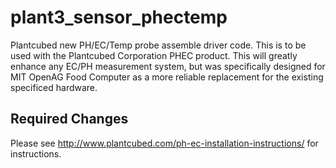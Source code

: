 # plant3_sensor_phectemp
Plantcubed new PH/EC/Temp probe assemble driver code. This is to be used with the Plantcubed Corporation PHEC product. This will greatly enhance any EC/PH measurement system, but was specifically designed for MIT OpenAG Food Computer as a more reliable replacement for the existing specificed hardware.

## Required Changes
Please see http://www.plantcubed.com/ph-ec-installation-instructions/ for instructions.

